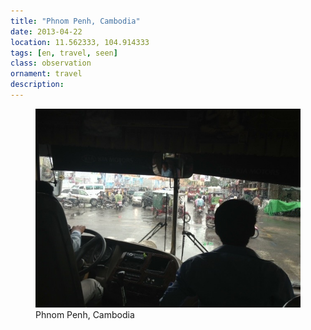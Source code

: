 ```yaml
---
title: "‎⁨Phnom Penh⁩, ⁨Cambodia⁩"
date: 2013-04-22
location: 11.562333, 104.914333
tags: [en, travel, seen]
class: observation
ornament: travel
description: 
---
```


<figure>
  <img src="/assets/img/2013-06-22-phnom-penh-cambodia.jpeg" alt="‎⁨Phnom Penh⁩, ⁨Cambodia⁩">
  <figcaption>‎⁨Phnom Penh⁩, ⁨Cambodia⁩</figcaption>
</figure>
